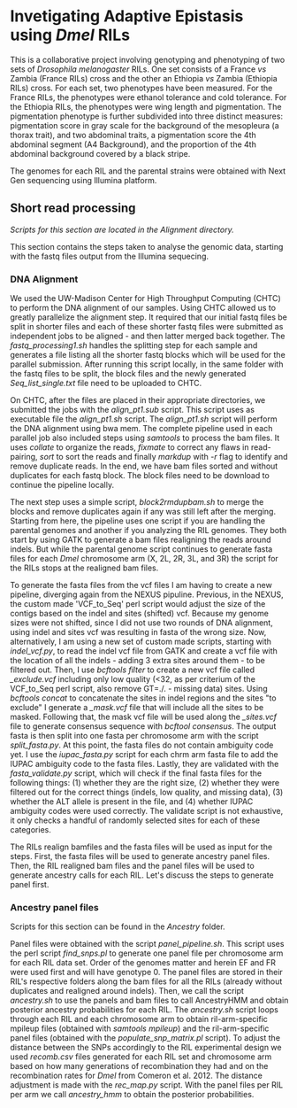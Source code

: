 # Invetigating Adaptive Epistasis using *Dmel* RILs

This is a collaborative project involving genotyping and phenotyping of two sets of *Drosophila melanogaster* RILs. One set consists of a France *vs* Zambia (France RILs) cross and the other an Ethiopia *vs* Zambia (Ethiopia RILs) cross. For each set, two phenotypes have been measured. For the France RILs, the phenotypes were ethanol tolerance and cold tolerance. For the Ethiopia RILs, the phenotypes were wing length and pigmentation. The pigmentation phenotype is further subdivided into three distinct measures: pigmentation score in gray scale for the background of the mesopleura (a thorax trait), and two abdominal traits, a pigmentation score the 4th abdominal segment (A4 Background), and the proportion of the 4th abdominal background covered by a black stripe.

The genomes for each RIL and the parental strains were obtained with Next Gen sequencing using Illumina platform.

## Short read processing
*Scripts for this section are located in the Alignment directory.*

This section contains the steps taken to analyse the genomic data, starting with the fastq files output from the Illumina sequecing.

### DNA Alignment
We used the UW-Madison Center for High Throughput Computing (CHTC) to perform the DNA alignment of our samples. Using CHTC allowed us to greatly parallelize the alignment step. It required that our initial fastq files be split in shorter files and each of these shorter fastq files were submitted as independent jobs to be aligned - and then latter merged back together. The *fastq_processing1.sh* handles the splitting step for each sample and generates a file listing all the shorter fastq blocks which will be used for the parallel submission. After running this script locally, in the same folder with the fastq files to be split, the block files and the newly generated *Seq_list_single.txt* file need to be uploaded to CHTC.

On CHTC, after the files are placed in their appropriate directories, we submitted the jobs with the *align_pt1.sub* script. This script uses as executable file the *align_pt1.sh* script. The *align_pt1.sh* script will perform the DNA alignment using bwa mem. The complete pipeline used in each parallel job also included steps using *samtools* to process the bam files. It uses *collate* to organize the reads, *fixmate* to correct any flaws in read-pairing, *sort* to sort the reads and finally *markdup* with *-r* flag to identify and remove duplicate reads. In the end, we have bam files sorted and without duplicates for each fastq block. The block files need to be download to continue the pipeline locally.

The next step uses a simple script, *block2rmdupbam.sh* to merge the blocks and remove duplicates again if any was still left after the merging. Starting from here, the pipeline uses one script if you are handling the parental genomes and another if you analyzing the RIL genomes. They both start by using GATK to generate a bam files realigning the reads around indels. But while the parental genome script continues to generate fasta files for each *Dmel* chromosome arm (X, 2L, 2R, 3L, and 3R) the script for the RILs stops at the realigned bam files.

To generate the fasta files from the vcf files I am having to create a new pipeline, diverging again from the NEXUS pipuline. Previous, in the NEXUS, the custom made 'VCF\_to\_Seq' perl script would adjust the size of the contigs based on the indel and sites (shifted) vcf. Because my genome sizes were not shifted, since I did not use two rounds of DNA alignment, using indel and sites vcf was resulting in fasta of the wrong size. Now, alternatively, I am using a new set of custom made scripts, starting with *indel\_vcf.py*, to read the indel vcf file from GATK and create a vcf file with the location of all the indels - adding 3 extra sites around them - to be filtered out. Then, I use _bcftools filter_ to create a new vcf file called _\_exclude.vcf_ including only low quality (<32, as per criterium of the VCF\_to\_Seq perl script, also remove GT=./. - missing data) sites. Using _bcftools concat_ to concatenate the sites in indel regions and the sites "to exclude" I generate a _\_mask.vcf_ file that will include all the sites to be masked. Following that, the mask vcf file will be used along the _\_sites.vcf_ file to generate consensus sequence with _bcftool consensus_. The output fasta is then split into one fasta per chromosome arm with the script _split\_fasta.py_. At this point, the fasta files do not contain ambiguity code yet. I use the _iupac\_fasta.py_ script for each chrm arm fasta file to add the IUPAC ambiguity code to the fasta files. Lastly, they are validated with the _fasta\_validate.py_ script, which will check if the final fasta files for the following things: (1) whether they are the right size, (2) whether they were filtered out for the correct things (indels, low quality, and missing data), (3) whether the ALT allele is present in the file, and (4) whether IUPAC ambiguity codes were used correctly. The validate script is not exhaustive, it only checks a handful of randomly selected sites for each of these categories.

The RILs realign bamfiles and the fasta files will be used as input for the steps. First, the fasta files will be used to generate ancestry panel files. Then, the RIL realigned bam files and the panel files will be used to generate ancestry calls for each RIL. Let's discuss the steps to generate panel first.

### Ancestry panel files
Scripts for this section can be found in the _Ancestry_ folder.

Panel files were obtained with the script _panel\_pipeline.sh_. This script uses the perl script _find\_snps.pl_ to generate one panel file per chromosome arm for each RIL data set. Order of the genomes matter and herein EF and FR were used first and will have genotype 0. The panel files are stored in their RIL's respective folders along the bam files for all the RILs (already without duplicates and realigned around indels). Then, we call the script _ancestry.sh_ to use the panels and bam files to call AncestryHMM and obtain posterior ancestry probabilities for each RIL. The _ancestry.sh_ script loops through each RIL and each chromosome arm to obtain ril-arm-specific mpileup files (obtained with _samtools mpileup_) and the ril-arm-specific panel files (obtained with the _populate\_snp\_matrix.pl_ script). To adjust the distance between the SNPs accordingly to the RIL experimental design we used _recomb.csv_ files generated for each RIL set and chromosome arm based on how many generations of recombination they had and on the recombination rates for _Dmel_ from Comeron et al. 2012. The distance adjustment is made with the _rec\_map.py_ script. With the panel files per RIL per arm we call _ancestry\_hmm_ to obtain the posterior probabilities.
